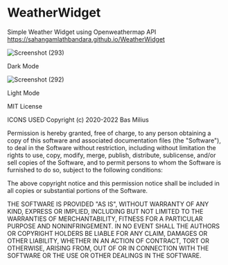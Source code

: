 # WeatherWidget
Simple Weather Widget using Openweathermap API 
https://sahangamlathbandara.github.io/WeatherWidget

![Screenshot (293)](https://user-images.githubusercontent.com/70343302/168234466-65496d64-418d-4cb2-8374-215baa325d4d.png)

Dark Mode

![Screenshot (292)](https://user-images.githubusercontent.com/70343302/168234512-b9677456-167b-4c83-9377-2ca9f3328966.png)

Light Mode




MIT License

ICONS USED
Copyright (c) 2020-2022 Bas Milius

Permission is hereby granted, free of charge, to any person obtaining a copy
of this software and associated documentation files (the "Software"), to deal
in the Software without restriction, including without limitation the rights
to use, copy, modify, merge, publish, distribute, sublicense, and/or sell
copies of the Software, and to permit persons to whom the Software is
furnished to do so, subject to the following conditions:

The above copyright notice and this permission notice shall be included in all
copies or substantial portions of the Software.

THE SOFTWARE IS PROVIDED "AS IS", WITHOUT WARRANTY OF ANY KIND, EXPRESS OR
IMPLIED, INCLUDING BUT NOT LIMITED TO THE WARRANTIES OF MERCHANTABILITY,
FITNESS FOR A PARTICULAR PURPOSE AND NONINFRINGEMENT. IN NO EVENT SHALL THE
AUTHORS OR COPYRIGHT HOLDERS BE LIABLE FOR ANY CLAIM, DAMAGES OR OTHER
LIABILITY, WHETHER IN AN ACTION OF CONTRACT, TORT OR OTHERWISE, ARISING FROM,
OUT OF OR IN CONNECTION WITH THE SOFTWARE OR THE USE OR OTHER DEALINGS IN THE
SOFTWARE.
